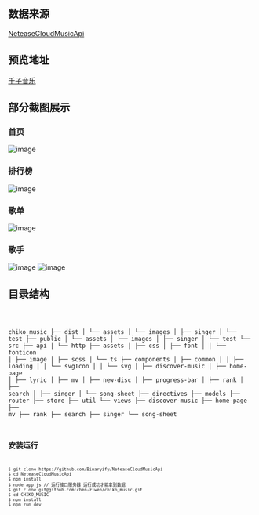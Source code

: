 ## 数据来源
[NeteaseCloudMusicApi](https://github.com/Binaryify/NeteaseCloudMusicApi)
## 预览地址
[千子音乐](http://www.music.chiko.website/)
## 部分截图展示
### 首页
![image](https://github.com/chen-ziwen/chiko_music/assets/85820568/30ede7f4-afe5-44ed-a8be-99174532eefa)
### 排行榜
![image](https://github.com/chen-ziwen/chiko_music/assets/85820568/9568f480-be76-4179-ad36-02a516b6524d)
### 歌单
![image](https://github.com/chen-ziwen/chiko_music/assets/85820568/398e770e-0168-49eb-b3b2-8519ccd68d46)
### 歌手
![image](https://github.com/chen-ziwen/chiko_music/assets/85820568/a926b99a-b62d-4bcb-ad0a-5468b071dd61)
![image](https://github.com/chen-ziwen/chiko_music/assets/85820568/1b33105c-8bd1-45d4-96f1-fd7c0e5844d0)
## 目录结构
<code>
    
chiko_music
├── dist
│   └── assets
│       └── images
│           ├── singer
│           └── test
├── public
│   └── assets
│       └── images
│           ├── singer
│           └── test
└── src
    ├── api
    │   └── http
    ├── assets
    │   ├── css
    │   ├── font
    │   │   └── fonticon
    │   ├── image
    │   ├── scss
    │   └── ts
    ├── components
    │   ├── common
    │   │   ├── loading
    │   │   └── svgIcon
    │   │       └── svg
    │   ├── discover-music
    │   ├── home-page
    │   ├── lyric
    │   ├── mv
    │   ├── new-disc
    │   ├── progress-bar
    │   ├── rank
    │   ├── search
    │   ├── singer
    │   └── song-sheet
    ├── directives
    ├── models
    ├── router
    ├── store
    ├── util
    └── views
        ├── discover-music
        ├── home-page
        ├── mv
        ├── rank
        ├── search
        ├── singer
        └── song-sheet
<code>
    
## 安装运行
```git
$ git clone https://github.com/Binaryify/NeteaseCloudMusicApi
$ cd NeteaseCloudMusicApi
$ npm install
$ node app.js // 运行接口服务器 运行成功才能拿到数据
$ git clone git@github.com:chen-ziwen/chiko_music.git
$ cd CHIKO_MUSIC
$ npm install
$ npm run dev
```

